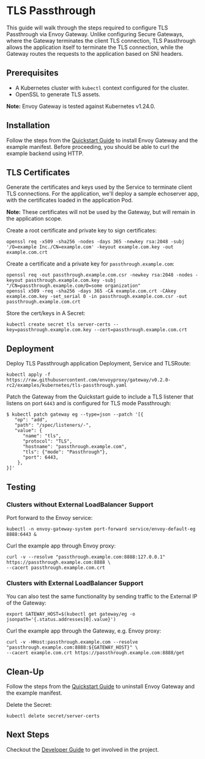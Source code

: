 # TLS Passthrough
This guide will walk through the steps required to configure TLS Passthrough via Envoy Gateway. Unlike configuring Secure Gateways, where the Gateway terminates the client TLS connection, TLS Passthrough allows the application itself to terminate the TLS connection, while the Gateway routes the requests to the application based on SNI headers.


## Prerequisites
- A Kubernetes cluster with `kubectl` context configured for the cluster.
- OpenSSL to generate TLS assets.

__Note:__ Envoy Gateway is tested against Kubernetes v1.24.0.

## Installation
Follow the steps from the [Quickstart Guide](QUICKSTART.md) to install Envoy Gateway and the example manifest.
Before proceeding, you should be able to curl the example backend using HTTP.

## TLS Certificates

Generate the certificates and keys used by the Service to terminate client TLS connections. 
For the application, we'll deploy a sample echoserver app, with the certificates loaded in the application Pod.

__Note:__ These certificates will not be used by the Gateway, but will remain in the application scope.

Create a root certificate and private key to sign certificates:

```shell
openssl req -x509 -sha256 -nodes -days 365 -newkey rsa:2048 -subj '/O=example Inc./CN=example.com' -keyout example.com.key -out example.com.crt
```

Create a certificate and a private key for `passthrough.example.com`:

```shell
openssl req -out passthrough.example.com.csr -newkey rsa:2048 -nodes -keyout passthrough.example.com.key -subj "/CN=passthrough.example.com/O=some organization"
openssl x509 -req -sha256 -days 365 -CA example.com.crt -CAkey example.com.key -set_serial 0 -in passthrough.example.com.csr -out passthrough.example.com.crt
```

Store the cert/keys in A Secret:

```shell
kubectl create secret tls server-certs --key=passthrough.example.com.key --cert=passthrough.example.com.crt
```

## Deployment
Deploy TLS Passthrough application Deployment, Service and TLSRoute:

```shell
kubectl apply -f https://raw.githubusercontent.com/envoyproxy/gateway/v0.2.0-rc2/examples/kubernetes/tls-passthrough.yaml
```

Patch the Gateway from the Quickstart guide to include a TLS listener that listens on port `6443` and is configured for TLS mode Passthrough:

```console
$ kubectl patch gateway eg --type=json --patch '[{
   "op": "add",
   "path": "/spec/listeners/-",
   "value": {
      "name": "tls",
      "protocol": "TLS",
      "hostname": "passthrough.example.com",
      "tls": {"mode": "Passthrough"}, 
      "port": 6443,
    },
}]'
```

## Testing
### Clusters without External LoadBalancer Support
Port forward to the Envoy service:

```shell
kubectl -n envoy-gateway-system port-forward service/envoy-default-eg 8888:6443 &
```

Curl the example app through Envoy proxy:

```shell
curl -v --resolve "passthrough.example.com:8888:127.0.0.1" https://passthrough.example.com:8888 \
--cacert passthrough.example.com.crt
```

### Clusters with External LoadBalancer Support
You can also test the same functionality by sending traffic to the External IP of the Gateway:

```shell
export GATEWAY_HOST=$(kubectl get gateway/eg -o jsonpath='{.status.addresses[0].value}')
```

Curl the example app through the Gateway, e.g. Envoy proxy:

```shell
curl -v -HHost:passthrough.example.com --resolve "passthrough.example.com:8888:${GATEWAY_HOST}" \
--cacert example.com.crt https://passthrough.example.com:8888/get
```

## Clean-Up
Follow the steps from the [Quickstart Guide](QUICKSTART.md) to uninstall Envoy Gateway and the example manifest.

Delete the Secret:

```shell
kubectl delete secret/server-certs
```

## Next Steps
Checkout the [Developer Guide](../../DEVELOPER.md) to get involved in the project.

[kind]: https://kind.sigs.k8s.io/
